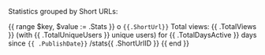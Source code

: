 Statistics grouped by Short URLs:

{{ range $key, $value := .Stats }}
   o `{{.ShortUrl}}` Total views: {{ .TotalViews }} (with {{ .TotalUniqueUsers }} unique users) for {{ .TotalDaysActive }} days since `{{ .PublishDate}}` /stats{{ .ShortUrlID }}
{{ end }}